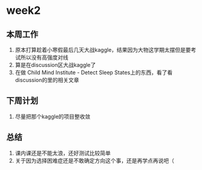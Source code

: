 # week2
## 本周工作
1. 原本打算趁着小寒假最后几天大战kaggle，结果因为大物这学期太摆但是要考试所以没有高强度对线
2. 算是在discussion区大战kaggle了
3. 在做 Child Mind Institute - Detect Sleep States上的东西，看了看discussion的里的相关文章

## 下周计划
1. 尽量把那个kaggle的项目整收敛

## 总结
1. 课内课还是不能太浪，还好测试比较简单
2. 关于因为选择困难症还是不敢确定方向这个事，还是再学点再说吧（
